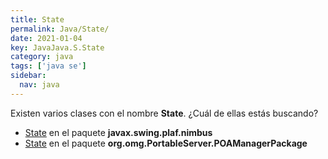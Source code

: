 ```yaml
---
title: State
permalink: Java/State/
date: 2021-01-04
key: JavaJava.S.State
category: java
tags: ['java se']
sidebar: 
  nav: java
---
```


Existen varios clases con el nombre **State**. ¿Cuál de ellas estás buscando?
<ul>
<li><a href="/Java/State-javax-swing-plaf-nimbus/">State</a> en el paquete <strong>javax.swing.plaf.nimbus</strong></li>
<li><a href="/Java/State-org-omg-PortableServer-POAManagerPackage/">State</a> en el paquete <strong>org.omg.PortableServer.POAManagerPackage</strong></li>
<ul>

